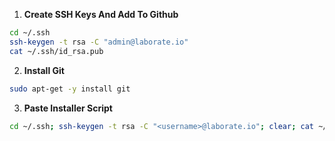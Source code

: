 1. **Create SSH Keys And Add To Github**
```bash
cd ~/.ssh
ssh-keygen -t rsa -C "admin@laborate.io"
cat ~/.ssh/id_rsa.pub
```

2. **Install Git**
```bash
sudo apt-get -y install git
```

3. **Paste Installer Script**
```bash
cd ~/.ssh; ssh-keygen -t rsa -C "<username>@laborate.io"; clear; cat ~/.ssh/id_rsa.pub;
```
